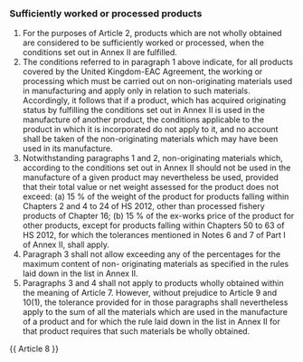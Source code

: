 ### Sufficiently worked or processed products
1. For the purposes of Article 2, products which are not wholly obtained are considered to be sufficiently worked or processed, when the conditions set out in Annex II are fulfilled.
2. The conditions referred to in paragraph 1 above indicate, for all products covered by the United Kingdom-EAC Agreement, the working or processing which must be carried out on non-originating materials used in manufacturing and apply only in relation to such materials. Accordingly, it follows that if a product, which has acquired originating status by fulfilling the conditions set out in Annex II is used in the manufacture of another product, the conditions applicable to the product in which it is incorporated do not apply to it, and no account shall be taken of the non-originating materials which may have been used in its manufacture.
3. Notwithstanding paragraphs 1 and 2, non-originating materials which, according to the conditions set out in Annex II should not be used in the manufacture of a given product may nevertheless be used, provided that their total value or net weight assessed for the product does not exceed:
(a) 15 % of the weight of the product for products falling within Chapters 2 and 4 to 24 of HS 2012, other than processed fishery products of Chapter 16;
(b) 15 % of the ex-works price of the product for other products, except for products falling within Chapters 50 to 63 of HS 2012, for which the tolerances mentioned in Notes 6 and 7 of Part I of Annex II, shall apply.
4. Paragraph 3 shall not allow exceeding any of the percentages for the maximum content of non- originating materials as specified in the rules laid down in the list in Annex II.
5. Paragraphs 3 and 4 shall not apply to products wholly obtained within the meaning of Article 7. However, without prejudice to Article 9 and 10(1), the tolerance provided for in those paragraphs shall nevertheless apply to the sum of all the materials which are used in the manufacture of a product and for which the rule laid down in the list in Annex II for that product requires that such materials be wholly obtained.

{{ Article 8 }}
